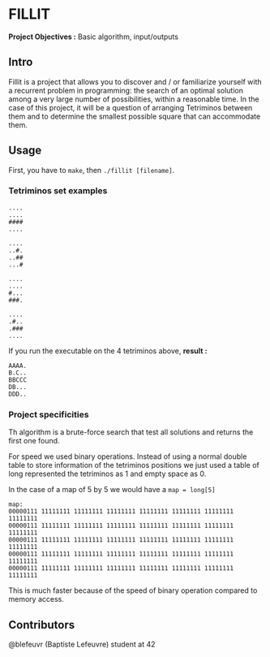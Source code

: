 
# FILLIT

**Project Objectives :** Basic algorithm, input/outputs

## Intro

Fillit is a project that allows you to discover and / or familiarize yourself with a recurrent problem in programming: the search of an optimal solution among a very large number of possibilities, within a reasonable time. In the case of this project, it will be a question of arranging Tetriminos between them and to determine the smallest possible square that can accommodate them.

## Usage

First, you have to `make`, then `./fillit [filename]`.

### Tetriminos set examples
```
....
....
####
....

....
..#.
..##
...#

....
....
#...
###.

....
.#..
.###
....
```
If you run the executable on the 4 tetriminos above, 
**result :**
```
AAAA.
B.C..
BBCCC
DB...
DDD..
```

### Project specificities

Th algorithm is a brute-force search that test all solutions and returns the first one found.

For speed we used binary operations.
Instead of using a normal double table to store information of the tetriminos positions we just used a table of long represented the tetriminos as 1 and empty space as 0.

In the case of a map of 5 by 5 we would have a `map = long[5]`
```
map:
00000111 11111111 11111111 11111111 11111111 11111111 11111111 11111111
00000111 11111111 11111111 11111111 11111111 11111111 11111111 11111111
00000111 11111111 11111111 11111111 11111111 11111111 11111111 11111111
00000111 11111111 11111111 11111111 11111111 11111111 11111111 11111111
00000111 11111111 11111111 11111111 11111111 11111111 11111111 11111111
```

This is much faster because of the speed of binary operation compared to memory access.

## Contributors

@blefeuvr (Baptiste Lefeuvre) student at 42
